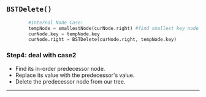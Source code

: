 <!--{type:code steps 4}-->
<!--{title:`BSTDelete()`}-->
## `BSTDelete()`
```python
        #Internal Node Case:
        tempNode = smallestNode(curNode.right) #find smallest key node of right subtree
        curNode.key = tempNode.key
        curNode.right = BSTDelete(curNode.right, tempNode.key)
```
### Step4: deal with case2
* Find its in-order predecessor node.
* Replace its value with the predecessor's value.
* Delete the predecessor node from our tree.
-------------------------------------------------
[for speaker]: <> (Finally, this is the case where the node in question has two children. We find its in-order predecessor node, replace its value with the predecessor's value, and delete the predecessor node from our tree.)

[for speaker]: <> (Although `BSTDelete` seems complicated initially,you will realize that it simply follows the logic of either the **Leaf/1 Child Case** or the **Internal Node Case**. Feel free to ask questions about the two cases if you're having trouble understanding the `BSTDelete` code.)